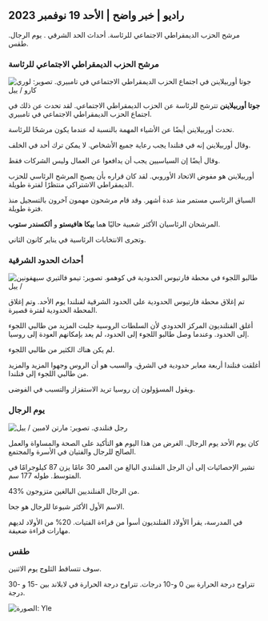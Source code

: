 ## راديو \| خبر واضح \| الأحد 19 نوفمبر 2023

مرشح الحزب الديمقراطي الاجتماعي للرئاسة. أحداث الحد الشرقي . يوم الرجال. طقس.

### مرشح الحزب الديمقراطي الاجتماعي للرئاسة

![جوتا أوربيلاينن في اجتماع الحزب الديمقراطي الاجتماعي في تامبيري. تصوير: لوري كارو / ييل](https://images.cdn.yle.fi/image/upload/c_crop,h_3078,w_5472,x_0,y_536/ar_1.7777777777777777,c_fill,g_faces,h_675,w_1200/dpr_1.0/q_auto:eco/f_auto/fl_lossy/v1700390392/39-12029436559e5d3e7734)

**جوتا أوربيلاينن** تترشح للرئاسة عن الحزب الديمقراطي الاجتماعي. لقد تحدث عن ذلك في اجتماع الحزب الديمقراطي الاجتماعي في تامبيري.

تحدث أوربيلاينن أيضًا عن الأشياء المهمة بالنسبة له عندما يكون مرشحًا للرئاسة.

وقال أوربيلاينن إنه في فنلندا يجب رعاية جميع الأشخاص. لا يمكن ترك أحد في الخلف.

وقال أيضًا إن السياسيين يجب أن يدافعوا عن العمال وليس الشركات فقط.

أوربيلاينن هو مفوض الاتحاد الأوروبي. لقد كان قراره بأن يصبح المرشح الرئاسي للحزب الديمقراطي الاشتراكي منتظرًا لفترة طويلة.

السباق الرئاسي مستمر منذ عدة أشهر. وقد قام مرشحون مهمون آخرون بالتسجيل منذ فترة طويلة.

المرشحان الرئاسيان الأكثر شعبية حاليًا هما **بيكا هافيستو** و **ألكسندر** **ستوب**.

وتجرى الانتخابات الرئاسية في يناير كانون الثاني.

### أحداث الحدود الشرقية

![طالبو اللجوء في محطة فارتيوس الحدودية في كوهمو. تصوير: تيمو فالتيري سيهفونين / ييل](https://images.cdn.yle.fi/image/upload/c_crop,h_2312,w_4110,x_1360,y_535/ar_1.7777777777777777,c_fill,g_faces,h_675,w_1200/dpr_1.0/q_auto:eco/f_auto/fl_lossy/v1700313355/39-12026836558740e2c62a)

تم إغلاق محطة فارتيوس الحدودية على الحدود الشرقية لفنلندا يوم الأحد. وتم إغلاق المحطة الحدودية لفترة قصيرة.

أغلق الفنلنديون المركز الحدودي لأن السلطات الروسية جلبت المزيد من طالبي اللجوء إلى الحدود. وعندما وصل طالبو اللجوء إلى الحدود، لم يعد بإمكانهم العودة إلى روسيا.

لم يكن هناك الكثير من طالبي اللجوء.

أغلقت فنلندا أربعة معابر حدودية في الشرق. والسبب هو أن الروس وجهوا المزيد والمزيد من طالبي اللجوء إلى فنلندا.

ويقول المسؤولون إن روسيا تريد الاستفزاز والتسبب في الفوضى.

### يوم الرجال

![رجل فنلندي. تصوير: مارتن لامبين / ييل](https://images.cdn.yle.fi/image/upload/c_crop,h_3375,w_6000,x_0,y_164/ar_1.7777777777777777,c_fill,g_faces,h_675,w_1200/dpr_1.0/q_auto:eco/f_auto/fl_lossy/v1700042381/39-1200843655493de62883)

كان يوم الأحد يوم الرجال. الغرض من هذا اليوم هو التأكيد على الصحة والمساواة والعمل الصالح للرجال والفتيان في الأسرة والمجتمع.

تشير الإحصائيات إلى أن الرجل الفنلندي البالغ من العمر 30 عامًا يزن 87 كيلوجرامًا في المتوسط. طوله 177 سم.

43% من الرجال الفنلنديين البالغين متزوجون.

الاسم الأول الأكثر شيوعا للرجال هو جحا.

في المدرسة، يقرأ الأولاد الفنلنديون أسوأ من قراءة الفتيات. 20% من الأولاد لديهم مهارات قراءة ضعيفة.

### طقس

سوف تتساقط الثلوج يوم الاثنين.

تتراوح درجة الحرارة بين 0 و-10 درجات. تتراوح درجة الحرارة في لابلاند بين -15 و -30 درجة.

![ الصورة: Yle](https://images.cdn.yle.fi/image/upload/c_crop,h_1080,w_1919,x_0,y_0/ar_1.7777777777777777,c_fill,g_faces,h_675,w_1200/dpr_1.0/q_auto:eco/f_auto/fl_lossy/v1700408413/39-1203034655a2c36dc32d)
